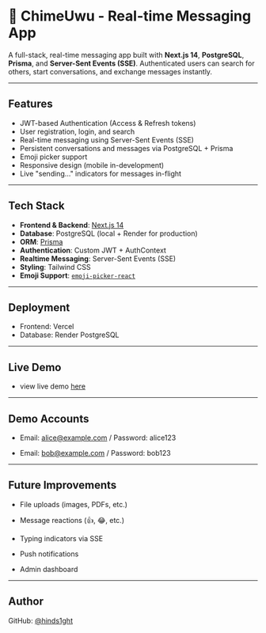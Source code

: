 # 💬 ChimeUwu - Real-time Messaging App

A full-stack, real-time messaging app built with **Next.js 14**, **PostgreSQL**, **Prisma**, and **Server-Sent Events (SSE)**. Authenticated users can search for others, start conversations, and exchange messages instantly.

---

## Features

- JWT-based Authentication (Access & Refresh tokens)
- User registration, login, and search
- Real-time messaging using Server-Sent Events (SSE)
- Persistent conversations and messages via PostgreSQL + Prisma
- Emoji picker support
- Responsive design (mobile in-development)
- Live "sending…" indicators for messages in-flight

---

## Tech Stack

- **Frontend & Backend**: [Next.js 14](https://nextjs.org/)
- **Database**: PostgreSQL (local + Render for production)
- **ORM**: [Prisma](https://www.prisma.io/)
- **Authentication**: Custom JWT + AuthContext
- **Realtime Messaging**: Server-Sent Events (SSE)
- **Styling**: Tailwind CSS
- **Emoji Support**: [`emoji-picker-react`](https://github.com/ealush/emoji-picker-react)

---

## Deployment

- Frontend: Vercel
- Database: Render PostgreSQL

---

## Live Demo

- view live demo [here](https://messaging-app-henna-kappa.vercel.app/)

---

## Demo Accounts

- Email: alice@example.com / Password: alice123

- Email: bob@example.com / Password: bob123

---

## Future Improvements

- File uploads (images, PDFs, etc.)

- Message reactions (👍, 😂, etc.)

- Typing indicators via SSE

- Push notifications

- Admin dashboard

---

## Author

GitHub: [@hinds1ght](https://github.com/hinds1ght)

